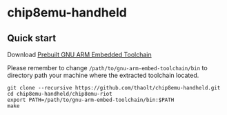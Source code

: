 # chip8emu-handheld

## Quick start

Download [Prebuilt GNU ARM Embedded Toolchain](https://developer.arm.com/tools-and-software/open-source-software/developer-tools/gnu-toolchain/gnu-rm)

Please remember to change `/path/to/gnu-arm-embed-toolchain/bin` to directory path your machine where the extracted toolchain located.

```
git clone --recursive https://github.com/thaolt/chip8emu-handheld.git
cd chip8emu-handheld/chip8emu-riot
export PATH=/path/to/gnu-arm-embed-toolchain/bin:$PATH
make
```
